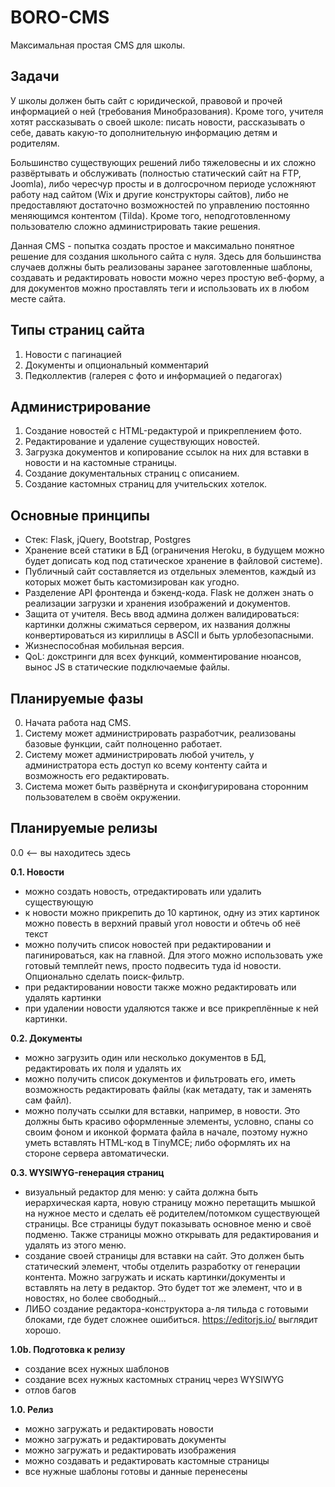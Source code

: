 # BORO-CMS

Максимальная простая CMS для школы.

## Задачи

У школы должен быть сайт с юридической, правовой и прочей информацией о ней (требования Минобразования). Кроме того, учителя хотят рассказывать о своей школе: 
писать новости, рассказывать о себе, давать какую-то дополнительную информацию детям и родителям.

Большинство существующих решений либо тяжеловесны и их сложно развёртывать и обслуживать (полностью статический сайт на FTP, Joomla), либо чересчур просты и 
в долгосрочном периоде усложняют работу над сайтом (Wix и другие конструкторы сайтов), либо не предоставляют достаточно возможностей по управлению 
постоянно меняющимся контентом (Tilda). Кроме того, неподготовленному пользователю сложно администрировать такие решения.

Данная CMS - попытка создать простое и максимально понятное решение для создания школьного сайта с нуля. Здесь для большинства случаев должны быть реализованы 
заранее заготовленные шаблоны, создавать и редактировать новости можно через простую веб-форму, а для документов можно проставлять теги и использовать их в
любом месте сайта.

## Типы страниц сайта

1. Новости с пагинацией
2. Документы и опциональный комментарий
3. Педколлектив (галерея с фото и информацией о педагогах)

## Администрирование

1. Создание новостей с HTML-редактурой и прикреплением фото.
2. Редактирование и удаление существующих новостей.
3. Загрузка документов и копирование ссылок на них для вставки в новости и на кастомные страницы.
4. Создание документальных страниц с описанием.
5. Создание кастомных страниц для учительских хотелок.

## Основные принципы

- Стек: Flask, jQuery, Bootstrap, Postgres
- Хранение всей статики в БД (ограничения Heroku, в будущем можно будет дописать код под статическое хранение в файловой системе).
- Публичный сайт составляется из отдельных элементов, каждый из которых может быть кастомизирован как угодно.
- Разделение API фронтенда и бэкенд-кода. Flask не должен знать о реализации загрузки и хранения изображений и документов.
- Защита от учителя. Весь ввод админа должен валидироваться: картинки должны сжиматься сервером, их названия должны конвертироваться из кириллицы в ASCII и быть
урлобезопасными.
- Жизнеспособная мобильная версия.
- QoL: докстринги для всех функций, комментирование нюансов, вынос JS в статические подключаемые файлы.

## Планируемые фазы

0. Начата работа над CMS.
1. Систему может администрировать разработчик, реализованы базовые функции, сайт полноценно работает.
2. Систему может администрировать любой учитель, у администратора есть доступ ко всему контенту сайта и возможность его редактировать.
3. Система может быть развёрнута и сконфигурирована сторонним пользователем в своём окружении.

## Планируемые релизы

0.0 <-- вы находитесь здесь

**0.1. Новости**
- можно создать новость, отредактировать или удалить существующую
- к новости можно прикрепить до 10 картинок, одну из этих картинок можно повесть в верхний правый угол новости и обтечь об неё текст
- можно получить список новостей при редактировании и пагинироваться, как на главной. Для этого можно использовать уже готовый темплейт news, просто подвесить туда id новости. Опционально сделать поиск-фильтр.
- при редактировании новости также можно редактировать или удалять картинки
- при удалении новости удаляются также и все прикреплённые к ней картинки.

**0.2. Документы**
- можно загрузить один или несколько документов в БД, редактировать их поля и удалять их
- можно получить список документов и фильтровать его, иметь возможность редактировать файлы (как метадату, так и заменять сам файл).
- можно получать ссылки для вставки, например, в новости. Это должны быть красиво оформленные элементы, условно, спаны со своим фоном и иконкой формата файла в начале, поэтому нужно уметь вставлять HTML-код в TinyMCE; либо оформлять их на стороне сервера автоматически.

**0.3. WYSIWYG-генерация страниц**
- визуальный редактор для меню: у сайта должна быть иерархическая карта, новую страницу можно перетащить мышкой на нужное место и сделать её родителем/потомком существующей страницы. Все страницы будут показывать основное меню и своё подменю. Также страницы можно открывать для редактирования и удалять из этого меню.
- создание своей страницы для вставки на сайт. Это должен быть статический элемент, чтобы отделить разработку от генерации контента. Можно загружать и искать картинки/документы и вставлять на лету в редактор. Это будет тот же элемент, что и в новостях, но более свободный...
- ЛИБО создание редактора-конструктора а-ля тильда с готовыми блоками, где будет сложнее ошибиться. https://editorjs.io/ выглядит хорошо.

**1.0b. Подготовка к релизу**
- создание всех нужных шаблонов
- создание всех нужных кастомных страниц через WYSIWYG
- отлов багов

**1.0. Релиз**
- можно загружать и редактировать новости
- можно загружать и редактировать документы
- можно загружать и редактировать изображения
- можно создавать и редактировать кастомные страницы
- все нужные шаблоны готовы и данные перенесены
